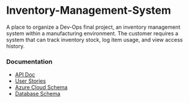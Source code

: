 # Inventory-Management-System

A place to organize a Dev-Ops final project, an inventory management system within a manufacturing environment.
The customer requires a system that can track inventory stock, log item usage, and view access history.

### Documentation

- [API Doc](docs/api-doc.md)
- [User Stories](docs/user-stories.md)
- [Azure Cloud Schema](docs/cloud-schema.md)
- [Database Schema](docs/database-schema.md)
